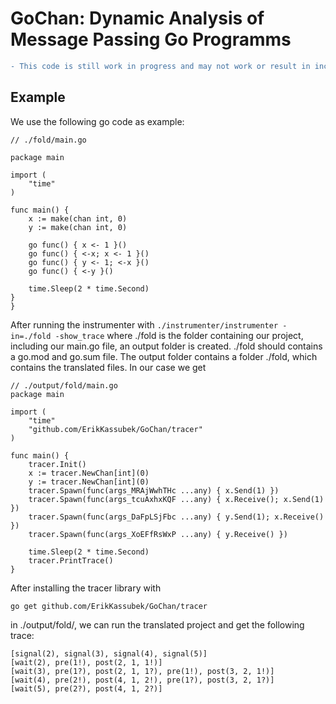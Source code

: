 # GoChan: Dynamic Analysis of Message Passing Go Programms

```diff 
- This code is still work in progress and may not work or result in incorrect behavior!
```

## Example
We use the following go code as example:
```
// ./fold/main.go

package main

import (
	"time"
)

func main() {
	x := make(chan int, 0)
	y := make(chan int, 0)

	go func() { x <- 1 }()
	go func() { <-x; x <- 1 }()
	go func() { y <- 1; <-x }()
	go func() { <-y }()

	time.Sleep(2 * time.Second)
}
}
```
After running the instrumenter with
```./instrumenter/instrumenter -in=./fold -show_trace```
where ./fold is the folder containing our project, including our main.go file, an output folder is created.
./fold should contains a go.mod and go.sum file.
The output folder contains a folder ./fold, which contains the translated files.
In our case we get 
```
// ./output/fold/main.go
package main

import (
	"time"
	"github.com/ErikKassubek/GoChan/tracer"
)

func main() {
	tracer.Init()
	x := tracer.NewChan[int](0)
	y := tracer.NewChan[int](0)
	tracer.Spawn(func(args_MRAjWwhTHc ...any) { x.Send(1) })
	tracer.Spawn(func(args_tcuAxhxKQF ...any) { x.Receive(); x.Send(1) })
	tracer.Spawn(func(args_DaFpLSjFbc ...any) { y.Send(1); x.Receive() })
	tracer.Spawn(func(args_XoEFfRsWxP ...any) { y.Receive() })

	time.Sleep(2 * time.Second)
	tracer.PrintTrace()
}
```
After installing the tracer library with 
``` 
go get github.com/ErikKassubek/GoChan/tracer
```
in ./output/fold/, we can run the translated project and get the following trace:
```
[signal(2), signal(3), signal(4), signal(5)]
[wait(2), pre(1!), post(2, 1, 1!)]
[wait(3), pre(1?), post(2, 1, 1?), pre(1!), post(3, 2, 1!)]
[wait(4), pre(2!), post(4, 1, 2!), pre(1?), post(3, 2, 1?)]
[wait(5), pre(2?), post(4, 1, 2?)]
```